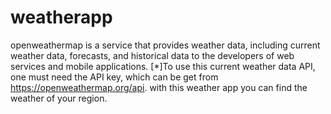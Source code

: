 # weatherapp
openweathermap is a service that provides weather data, including current weather data, forecasts, and historical data to the developers of web services and mobile applications.
[*]To use this current weather data API, one must need the API key, which can be get from https://openweathermap.org/api.
with this weather app you can find the weather of your region.
